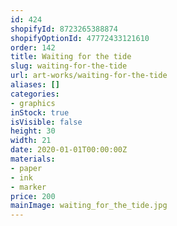 ```yaml
---
id: 424
shopifyId: 8723265388874
shopifyOptionId: 47772433121610
order: 142
title: Waiting for the tide
slug: waiting-for-the-tide
url: art-works/waiting-for-the-tide
aliases: []
categories:
- graphics
inStock: true
isVisible: false
height: 30
width: 21
date: 2020-01-01T00:00:00Z
materials:
- paper
- ink
- marker
price: 200
mainImage: waiting_for_the_tide.jpg
---
```


